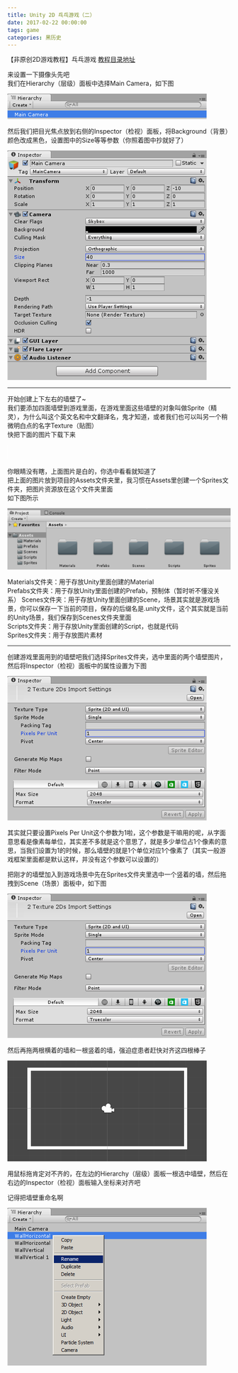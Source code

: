 ```yaml
---
title: Unity 2D 乓乓游戏（二）
date: 2017-02-22 00:00:00
tags: game
categories: 黑历史
---
```

【非原创2D游戏教程】乓乓游戏
[教程目录地址](https://blooddot.cool/2017/02/22/%E9%BB%91%E5%8E%86%E5%8F%B2/%E3%80%90%E9%9D%9E%E5%8E%9F%E5%88%9B2D%E6%B8%B8%E6%88%8F%E6%95%99%E7%A8%8B%E3%80%91%E4%B9%93%E4%B9%93%E6%B8%B8%E6%88%8F/)
<!-- more -->
<!-- cSpell:disable -->

来设置一下摄像头先吧  
我们在Hierarchy（层级）面板中选择Main Camera，如下图

![20210702114640](https://raw.githubusercontent.com/blooddot/FigureBed/master/blog/20210702114640.png)

然后我们把目光焦点放到右侧的Inspector（检视）面板，将Background（背景）颜色改成黑色，设置图中的Size等等参数（你照着图中抄就好了）

![20210702114712](https://raw.githubusercontent.com/blooddot/FigureBed/master/blog/20210702114712.png)

---

开始创建上下左右的墙壁了~  
我们要添加四面墙壁到游戏里面，在游戏里面这些墙壁的对象叫做Sprite（精灵），为什么叫这个英文名和中文翻译名，鬼才知道，或者我们也可以叫另一个稍微明白点的名字Texture（贴图）  
快把下面的图片下载下来

![3940f603918fa0ec622c309a2f9759ee3f6ddbca](https://raw.githubusercontent.com/blooddot/FigureBed/master/blog/3940f603918fa0ec622c309a2f9759ee3f6ddbca.png)

你眼睛没有瞎，上面图片是白的，你选中看看就知道了  
把上面的图片放到项目的Assets文件夹里，我习惯在Assets里创建一个Sprites文件夹，把图片资源放在这个文件夹里面  
如下图所示

![20210702115315](https://raw.githubusercontent.com/blooddot/FigureBed/master/blog/20210702115315.png)

Materials文件夹：用于存放Unity里面创建的Material  
Prefabs文件夹：用于存放Unity里面创建的Prefab，预制体（暂时听不懂没关系）
Scenes文件夹：用于存放Unity里面创建的Scene，场景其实就是游戏场景，你可以保存一下当前的项目，保存的后缀名是.unity文件，这个其实就是当前的Unity场景，我们保存到Scenes文件夹里面  
Scripts文件夹：用于存放Unity里面创建的Script，也就是代码  
Sprites文件夹：用于存放图片素材  

---

创建游戏里面用到的墙壁吧我们选择Sprites文件夹，选中里面的两个墙壁图片，然后将Inspector（检视）面板中的属性设置为下图

![20210702115412](https://raw.githubusercontent.com/blooddot/FigureBed/master/blog/20210702115412.png)

其实就只要设置Pixels Per Unit这个参数为1啦，这个参数是干嘛用的呢，从字面意思看是像素每单位，其实差不多就是这个意思了，就是多少单位占1个像素的意思，当我们设置为1的时候，那么墙壁的就是1个单位对应1个像素了（其实一般游戏框架里面都是默认这样，并没有这个参数可以设置的）

把刚才的墙壁加入到游戏场景中先在Sprites文件夹里选中一个竖着的墙，然后拖拽到Scene（场景）面板中，如下图

![20210702115412](https://raw.githubusercontent.com/blooddot/FigureBed/master/blog/20210702115412.png)

然后再拖两根横着的墙和一根竖着的墙，强迫症患者赶快对齐这四根棒子

![20210702115708](https://raw.githubusercontent.com/blooddot/FigureBed/master/blog/20210702115708.png)

用鼠标拖肯定对不齐的，在左边的Hierarchy（层级）面板一根选中墙壁，然后在右边的Inspector（检视）面板输入坐标来对齐吧

记得把墙壁重命名啊

![20210702115738](https://raw.githubusercontent.com/blooddot/FigureBed/master/blog/20210702115738.png)

